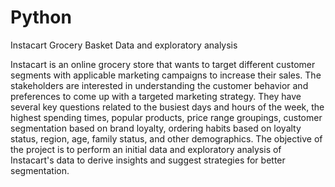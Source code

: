# Python
Instacart Grocery Basket Data and exploratory analysis

Instacart is an online grocery store that wants to target different customer segments with applicable marketing campaigns to increase their sales. The stakeholders are interested in understanding the customer behavior and preferences to come up with a targeted marketing strategy. They have several key questions related to the busiest days and hours of the week, the highest spending times, popular products, price range groupings, customer segmentation based on brand loyalty, ordering habits based on loyalty status, region, age, family status, and other demographics. The objective of the project is to perform an initial data and exploratory analysis of Instacart's data to derive insights and suggest strategies for better segmentation.


